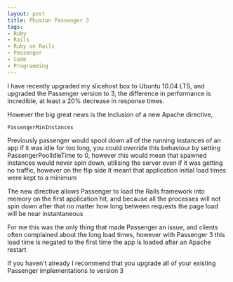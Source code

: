 ```yaml
---
layout: post
title: Phusion Passenger 3
tags:
- Ruby
- Rails
- Ruby on Rails
- Passenger
- Code
- Programming
---
```

I have recently upgraded my slicehost box to Ubuntu 10.04 LTS, and upgraded
the Passenger version to 3, the difference in performance is incredible, at
least a 20% decrease in response times.

However the big great news is the inclusion of a new Apache directive,

`PassengerMinInstances`

Previously passenger would spool down all of the running instances of an app
if it was idle for too long, you could override this behaviour by setting
PassengerPoolIdleTime to 0, however this would mean that spawned instances
would never spin down, utilising the server even if it was getting no traffic,
however on the flip side it meant that application initial load times were
kept to a minimum

The new directive allows Passenger to load the Rails framework into memory on
the first application hit, and because all the processes will not spin down
after that no matter how long between requests the page load will be near
instantaneous

For me this was the only thing that made Passenger an issue, and clients often
complained about the long load times, however with Passenger 3 this load time
is negated to the first time the app is loaded after an Apache restart

If you haven't already I recommend that you upgrade all of your existing
Passenger implementations to version 3


